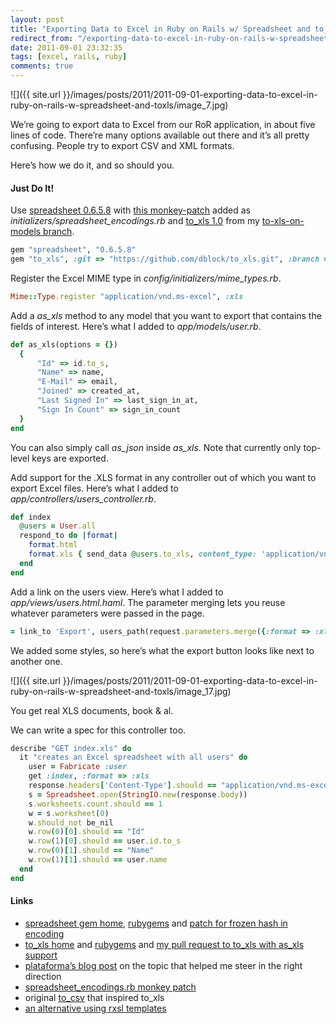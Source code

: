 ```yaml
---
layout: post
title: "Exporting Data to Excel in Ruby on Rails w/ Spreadsheet and to_xls"
redirect_from: "/exporting-data-to-excel-in-ruby-on-rails-w-spreadsheet-and-toxls/"
date: 2011-09-01 23:32:35
tags: [excel, rails, ruby]
comments: true
---
```

![]({{ site.url }}/images/posts/2011/2011-09-01-exporting-data-to-excel-in-ruby-on-rails-w-spreadsheet-and-toxls/image_7.jpg)

We’re going to export data to Excel from our RoR application, in about five lines of code. There’re many options available out there and it’s all pretty confusing. People try to export CSV and XML formats.

Here’s how we do it, and so should you.

#### Just Do It!

Use [spreadsheet 0.6.5.8](https://rubygems.org/gems/spreadsheet) with [this monkey-patch](https://gist.github.com/1187549) added as _initializers/spreadsheet_encodings.rb_ and [to_xls 1.0](https://rubygems.org/gems/to_xls) from my [to-xls-on-models branch](https://github.com/dblock/to_xls/tree/to-xls-on-models).

```ruby
gem "spreadsheet", "0.6.5.8"
gem "to_xls", :git => "https://github.com/dblock/to_xls.git", :branch => "to-xls-on-models"
```

Register the Excel MIME type in _config/initializers/mime_types.rb_.

```ruby
Mime::Type.register "application/vnd.ms-excel", :xls
```

Add a _as_xls_ method to any model that you want to export that contains the fields of interest. Here’s what I added to _app/models/user.rb_.

```ruby
def as_xls(options = {})
  {
      "Id" => id.to_s,
      "Name" => name,
      "E-Mail" => email,
      "Joined" => created_at,
      "Last Signed In" => last_sign_in_at,
      "Sign In Count" => sign_in_count
  }
end
```

You can also simply call _as_json_ inside _as_xls_. Note that currently only top-level keys are exported.

Add support for the .XLS format in any controller out of which you want to export Excel files. Here’s what I added to _app/controllers/users_controller.rb_.

```ruby
def index
  @users = User.all
  respond_to do |format|
    format.html
    format.xls { send_data @users.to_xls, content_type: 'application/vnd.ms-excel', filename: 'users.xls' }
  end
end
```

Add a link on the users view. Here’s what I added to _app/views/users.html.haml_. The parameter merging lets you reuse whatever parameters were passed in the page.

```ruby
= link_to 'Export', users_path(request.parameters.merge({:format => :xls}))
```

We added some styles, so here’s what the export button looks like next to another one.

![]({{ site.url }}/images/posts/2011/2011-09-01-exporting-data-to-excel-in-ruby-on-rails-w-spreadsheet-and-toxls/image_17.jpg)

You get real XLS documents, book & al.

We can write a spec for this controller too.

```ruby
describe "GET index.xls" do
  it "creates an Excel spreadsheet with all users" do
    user = Fabricate :user
    get :index, :format => :xls
    response.headers['Content-Type'].should == "application/vnd.ms-excel"
    s = Spreadsheet.open(StringIO.new(response.body))
    s.worksheets.count.should == 1
    w = s.worksheet(0)
    w.should_not be_nil
    w.row(0)[0].should == "Id"
    w.row(1)[0].should == user.id.to_s
    w.row(0)[1].should == "Name"
    w.row(1)[1].should == user.name
  end
end
```

#### Links

- [spreadsheet gem home](http://spreadsheet.ch/), [rubygems](https://rubygems.org/gems/spreadsheet) and [patch for frozen hash in encoding](http://groups.google.com/group/rubyspreadsheet/browse_frm/thread/29debd680f45fd6)
- [to_xls home](http://github.com/splendeo/to_xls) and [rubygems](https://rubygems.org/gems/to_xls) and [my pull request to to_xls with as_xls support](https://github.com/splendeo/to_xls/pull/2)
- [plataforma’s blog post](http://blog.plataformatec.com.br/2009/09/exporting-data-to-csv-and-excel-in-your-rails-app/) on the topic that helped me steer in the right direction
- [spreadsheet_encodings.rb monkey patch](https://gist.github.com/1187549)
- original [to_csv](https://github.com/arydjmal/to_csv) that inspired to_xls
- [an alternative using rxsl templates](https://github.com/10to1/spreadsheet_on_rails)
